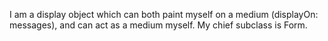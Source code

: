 I am a display object which can both paint myself on a medium (displayOn: messages), and can act as a medium myself. My chief subclass is Form.